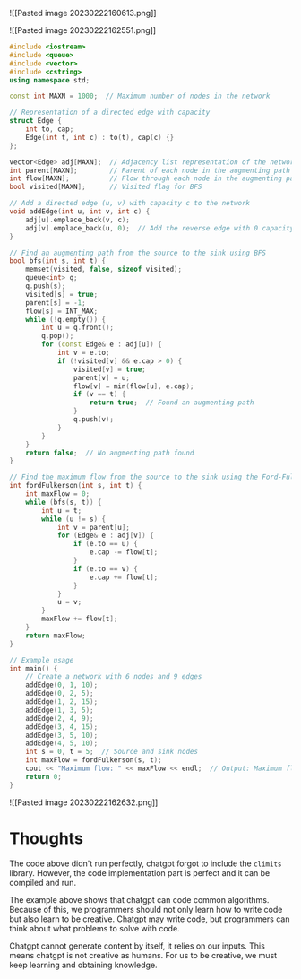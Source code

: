 ![[Pasted image 20230222160613.png]]

![[Pasted image 20230222162551.png]]

```cpp
#include <iostream>
#include <queue>
#include <vector>
#include <cstring>
using namespace std;

const int MAXN = 1000;  // Maximum number of nodes in the network

// Representation of a directed edge with capacity
struct Edge {
    int to, cap;
    Edge(int t, int c) : to(t), cap(c) {}
};

vector<Edge> adj[MAXN];  // Adjacency list representation of the network
int parent[MAXN];        // Parent of each node in the augmenting path
int flow[MAXN];          // Flow through each node in the augmenting path
bool visited[MAXN];      // Visited flag for BFS

// Add a directed edge (u, v) with capacity c to the network
void addEdge(int u, int v, int c) {
    adj[u].emplace_back(v, c);
    adj[v].emplace_back(u, 0);  // Add the reverse edge with 0 capacity
}

// Find an augmenting path from the source to the sink using BFS
bool bfs(int s, int t) {
    memset(visited, false, sizeof visited);
    queue<int> q;
    q.push(s);
    visited[s] = true;
    parent[s] = -1;
    flow[s] = INT_MAX;
    while (!q.empty()) {
        int u = q.front();
        q.pop();
        for (const Edge& e : adj[u]) {
            int v = e.to;
            if (!visited[v] && e.cap > 0) {
                visited[v] = true;
                parent[v] = u;
                flow[v] = min(flow[u], e.cap);
                if (v == t) {
                    return true;  // Found an augmenting path
                }
                q.push(v);
            }
        }
    }
    return false;  // No augmenting path found
}

// Find the maximum flow from the source to the sink using the Ford-Fulkerson algorithm
int fordFulkerson(int s, int t) {
    int maxFlow = 0;
    while (bfs(s, t)) {
        int u = t;
        while (u != s) {
            int v = parent[u];
            for (Edge& e : adj[v]) {
                if (e.to == u) {
                    e.cap -= flow[t];
                }
                if (e.to == v) {
                    e.cap += flow[t];
                }
            }
            u = v;
        }
        maxFlow += flow[t];
    }
    return maxFlow;
}

// Example usage
int main() {
    // Create a network with 6 nodes and 9 edges
    addEdge(0, 1, 10);
    addEdge(0, 2, 5);
    addEdge(1, 2, 15);
    addEdge(1, 3, 5);
    addEdge(2, 4, 9);
    addEdge(3, 4, 15);
    addEdge(3, 5, 10);
    addEdge(4, 5, 10);
    int s = 0, t = 5;  // Source and sink nodes
    int maxFlow = fordFulkerson(s, t);
    cout << "Maximum flow: " << maxFlow << endl;  // Output: Maximum flow: 25
    return 0;
}
```

![[Pasted image 20230222162632.png]]

# Thoughts

The code above didn't run perfectly, chatgpt forgot to include the `climits` library. However, the code implementation part is perfect and it can be compiled and run. 

The example above shows that chatgpt can code common algorithms. Because of this, we programmers should not only learn how to write code but also learn to be creative. Chatgpt may write code, but programmers can think about what problems to solve with code.

Chatgpt cannot generate content by itself, it relies on our inputs. This means chatgpt is not creative as humans. For us to be creative, we must keep learning and obtaining knowledge.